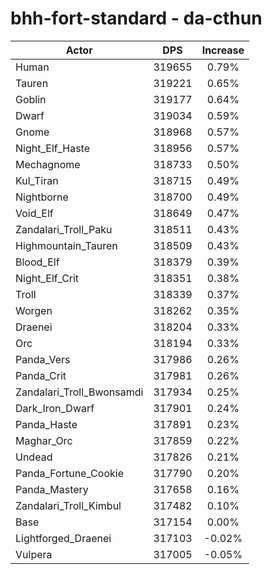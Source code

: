 # bhh-fort-standard - da-cthun
| Actor | DPS | Increase |
|---|:---:|:---:|
|Human|319655|0.79%|
|Tauren|319221|0.65%|
|Goblin|319177|0.64%|
|Dwarf|319034|0.59%|
|Gnome|318968|0.57%|
|Night_Elf_Haste|318956|0.57%|
|Mechagnome|318733|0.50%|
|Kul_Tiran|318715|0.49%|
|Nightborne|318700|0.49%|
|Void_Elf|318649|0.47%|
|Zandalari_Troll_Paku|318511|0.43%|
|Highmountain_Tauren|318509|0.43%|
|Blood_Elf|318379|0.39%|
|Night_Elf_Crit|318351|0.38%|
|Troll|318339|0.37%|
|Worgen|318262|0.35%|
|Draenei|318204|0.33%|
|Orc|318194|0.33%|
|Panda_Vers|317986|0.26%|
|Panda_Crit|317981|0.26%|
|Zandalari_Troll_Bwonsamdi|317934|0.25%|
|Dark_Iron_Dwarf|317901|0.24%|
|Panda_Haste|317891|0.23%|
|Maghar_Orc|317859|0.22%|
|Undead|317826|0.21%|
|Panda_Fortune_Cookie|317790|0.20%|
|Panda_Mastery|317658|0.16%|
|Zandalari_Troll_Kimbul|317482|0.10%|
|Base|317154|0.00%|
|Lightforged_Draenei|317103|-0.02%|
|Vulpera|317005|-0.05%|
